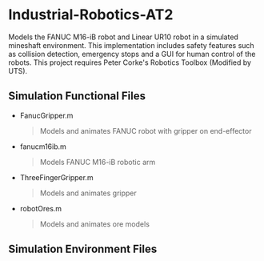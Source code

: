 # Industrial-Robotics-AT2
Models the FANUC M16-iB robot and Linear UR10 robot in a simulated mineshaft environment. This implementation includes safety features such as collision detection, emergency stops and a GUI for human control of the robots.
This project requires Peter Corke's Robotics Toolbox (Modified by UTS).

## Simulation Functional Files
- FanucGripper.m
    > Models and animates FANUC robot with gripper on end-effector
- fanucm16ib.m
    > Models FANUC M16-iB robotic arm
- ThreeFingerGripper.m
    > Models and animates gripper
- robotOres.m
    > Models and animates ore models

## Simulation Environment Files
